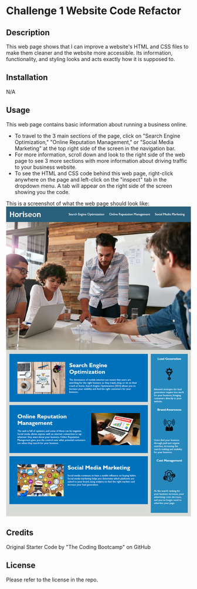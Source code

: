 # Challenge 1 Website Code Refactor

## Description

This web page shows that I can improve a website's HTML and CSS files to make them cleaner and the website more accessible. Its information, functionality, and styling looks and acts exactly how it is supposed to.

## Installation

N/A

## Usage

This web page contains basic information about running a business online.

- To travel to the 3 main sections of the page, click on "Search Engine Optimization," "Online Reputation Management," or "Social Media Marketing" at the top right side of the screen in the navigation bar.
- For more information, scroll down and look to the right side of the web page to see 3 more sections with more information about driving traffic to your business website.
- To see the HTML and CSS code behind this web page, right-click anywhere on the page and left-click on the "inspect" tab in the dropdown menu. A tab will appear on the right side of the screen showing you the code.

This is a screenshot of what the web page should look like:
![Alt Website Image](01-html-css-git-homework-demo.png)

## Credits

Original Starter Code by "The Coding Bootcamp" on GitHub

## License

Please refer to the license in the repo.

